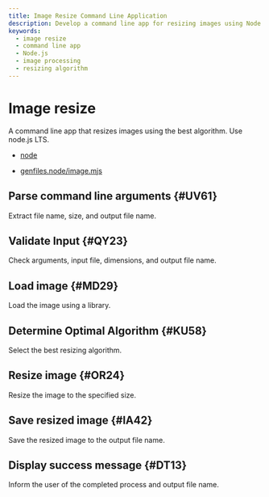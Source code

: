 ```yaml
---
title: Image Resize Command Line Application
description: Develop a command line app for resizing images using Node.js LTS, optimal algorithms, and validation techniques.
keywords:
  - image resize
  - command line app
  - Node.js
  - image processing
  - resizing algorithm
---
```


# Image resize

A command line app that resizes images using the best algorithm. Use node.js LTS.

* [node](./image.mjs)
- [genfiles.node/image.mjs](./genfiles.node/image.mjs)

## Parse command line arguments {#UV61}
Extract file name, size, and output file name.

## Validate Input {#QY23}
Check arguments, input file, dimensions, and output file name.

## Load image {#MD29}
Load the image using a library.

## Determine Optimal Algorithm {#KU58}
Select the best resizing algorithm.

## Resize image {#OR24}
Resize the image to the specified size.

## Save resized image {#IA42}
Save the resized image to the output file name.

## Display success message {#DT13}
Inform the user of the completed process and output file name.
